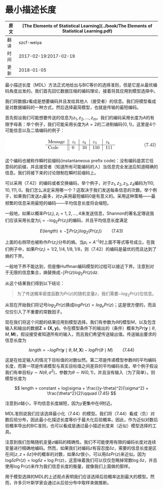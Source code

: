 # 最小描述长度

| 原文   | [The Elements of Statistical Learning](../book/The Elements of Statistical Learning.pdf) |
| ---- | ---------------------------------------- |
| 翻译   | szcf-weiya                               |
| 时间   | 2017-02-19:2017-02-19                    |
|更新 |2018-01-05|

最小描述长度（MDL）方法正式地给出与BIC等价的选择准则，但是它是从最优编码角度出发的。我们首先回忆数据压缩的编码理论，接着将其应用到模型选择中。

我们将数据$z$看成是想要编码并且发给其他人（接受者）的信息。我们将模型看成是对数据编码的一种方式，然后选择最简模型，也就是传输的最短编码。

首先假设我们可能想要传送的信息为$z_1,z_2,\ldots,z_m$。我们的编码采用长度为$A$的有限字母表：举个例子，我们可能采用长度为$A=2$的二进制编码$\{0,1\}$。这里是4个可能信息以及二值编码的例子：

![](../img/07/pic3.png)

这个编码也被称作瞬时前缀码(instantaneous prefix code)：没有编码是其它任意码的前缀，并且接受者（知道所有可能编码的人）当信息完全发送后知道精确的信息。我们将接下来的讨论限制在瞬时前缀码上。

可以采用（7.42）的编码或者交换编码，举个例子，对于$z_1,z_2,z_3,z_4$编码为$110,10,111,0$。我们怎么决定采用哪一个？这取决于我们发送每条信息的次数。举个例子，如果我们发送$z_1$最多，对$z_1$采用最短编码$0$是有意义的。采用这种策略——最频繁的信息采用最短的编码——平均信息长度将会缩短。

一般地，如果以概率$Pr(z_i),z_i=1,2,\ldots,4$来发送信息，Shannon的著名定理说我们应该采用长度为$l_i=-\mathrm{log}_2 Pr(z_i)$的编码，并且平均信息长度满足

$$
E(length) \ge -\sum Pr(z_i)log_2(Pr(z_i))\qquad (7.43)
$$

上面的右侧项也被称作$Pr(z_i)$分布的熵。当$p_i=A^{-l_i}$时上面不等式等号成立。在我们例子中，如果$Pr(z_i)=1/2,1/4,1/8,1/8$，则（7.42）的编码是最优的而且达到了熵的下界。

一般地下界不能达到，但是像Huffman编码模型的过程可以接近下界。注意到对于无限的信息集合，熵替换成$-\int Pr(z)log_2Pr(z)dz$.

从这个结果我们得到以下结论：

> 为了传送概率密度函数为$Pr(z)$的随机变量$z$，我们需要$-log_2Pr(z)$位信息。

从现在开始我们将记号$log_2Pr(z)$换成$log Pr(z)=log_e Pr(z)$；这是很方便的，而且仅仅引入了不重要的常数因子。

现在我们将这个问题的结果应用到模型选择。我们有参数为$\theta$的模型$M$，以及包含输入和输出的数据$\mathbf{Z=(X,y)}$。令在模型条件下的输出的（条件）概率为$Pr(\mathbf y\mid\theta,M,\mathbf M)$，假设接受者知道所有的输入，而且我们希望传送输出值。传送输出要求的信息长度为

$$
length = -log Pr(\mathbf y\mid \theta,M,\mathbf X)-log Pr(\theta\mid M)\qquad (7.44)
$$

这是在给定输入的情况下目标值的对数似然。第二项是传递模型参数$\theta$的平均编码长度，而第一项是传递模型与真实目标值之间差异的平均编码长度。举个例子假设我们有单目标$y\sim N(\theta,\sigma^2)$，参数为$\theta\sim N(0,1)$，并且没有输入（为了简单）。则模型长度为

$$
length = constant + log\sigma + \frac{(y-\theta)^2}{\sigma^2} + \frac{\theta^2}{2}\qquad (7.45)
$$

注意到$\sigma$越小，平均信息长度越短，因为$y$更集中在$\theta$附近。

MDL准则说我们应该选择最小化（7.44）的模型。我们将（7.44）看成（负）对数后验分布，因此最小化描述长度等价于最大化后验概率。因此，作为近似对数后验概率导出的BIC准则，也可以看成是通过最小描述长度来（近似）模型选择的工具。

注意到我们忽略随机变量$z$编码的精确性。我们不可能使用有限的编码长度对连续变量进行精确地编码。然而，如果我们对编码$z$有容忍度$\delta z$，需要的信息长度是区在间$[z,z+\delta z]$中的概率的对数，如果$\delta z$很小，可以用$\delta zPr(z)$来近似。因为$\mathrm {log}\delta z\mathrm{Pr}(z)=\mathrm{log}\delta z + \mathrm{log}\;\mathrm{Pr}(z)$，这意味着我们可以仅仅忽略掉常数$\mathrm{log}\;\delta z$，并且使用$\mathrm{log\; Pr}(z)$来作为我们信息长度的衡量，就像我们上面做的那样。

用于模型选择的MDL的上述观点表明我们应该选择后验概率达到最大的模型。然而，许多贝叶斯学家会通过从后验分布中取样来做推断。
